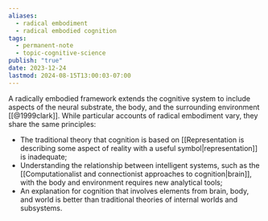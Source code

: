 ```yaml
---
aliases:
  - radical embodiment
  - radical embodied cognition
tags:
  - permanent-note
  - topic-cognitive-science
publish: "true"
date: 2023-12-24
lastmod: 2024-08-15T13:00:03-07:00
---
```

A radically embodied framework extends the cognitive system to include aspects of the neural substrate, the body, and the surrounding environment [[@1999clark]]. While particular accounts of radical embodiment vary, they share the same principles:
- The traditional theory that cognition is based on [[Representation is describing some aspect of reality with a useful symbol|representation]] is inadequate;
- Understanding the relationship between intelligent systems, such as the [[Computationalist and connectionist approaches to cognition|brain]], with the body and environment requires new analytical tools;
- An explanation for cognition that involves elements from brain, body, and world is better than traditional theories of internal worlds and subsystems.
